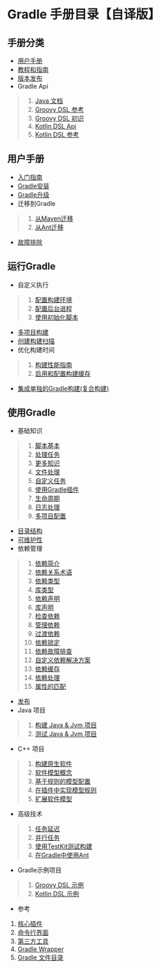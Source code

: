 # Gradle 手册目录【自译版】

## 手册分类

 - [用户手册](/art/userguide.md)
 - [教程和指南](https://guides.gradle.org/)
 - [版本发布](https://docs.gradle.org/current/release-notes.html)
 - Gradle Api
 > 1. [Java 文档](https://docs.gradle.org/current/javadoc/overview-summary.html)
 > 2. [Groovy DSL 参考](https://docs.gradle.org/current/dsl/)
 > 3. [Groovy DSL 初识](https://docs.gradle.org/current/userguide/groovy_build_script_primer.html)
 > 4. [Kotlin DSL Api](https://gradle.github.io/kotlin-dsl-docs/api/)
 > 5. [Kotlin DSL 参考](https://docs.gradle.org/current/userguide/kotlin_dsl.html)


## 用户手册

 - [入门指南](./getting_started.md)
 - [Gradle安装](https://docs.gradle.org/current/userguide/installation.html)
 - [Gradle升级](https://docs.gradle.org/current/userguide/upgrading_version_4.html)
 - 迁移到Gradle
 > 1. [从Maven迁移](https://guides.gradle.org/migrating-from-maven/)
 > 2. [从Ant迁移](https://docs.gradle.org/current/userguide/migrating_from_ant.html)
  - [故障排除](https://docs.gradle.org/current/userguide/troubleshooting.html)

## 运行Gradle

 - 自定义执行
 > 1. [配置构建环境](https://docs.gradle.org/current/userguide/build_environment.html)
 > 2. [配置后台进程](https://docs.gradle.org/current/userguide/gradle_daemon.html)
 > 3. [使用初始化脚本](https://docs.gradle.org/current/userguide/init_scripts.html)

 - [多项目构建](https://docs.gradle.org/current/userguide/intro_multi_project_builds.html)
 - [创建构建扫描](https://guides.gradle.org/creating-build-scans/)
 - 优化构建时间
 > 1. [构建性能指南](https://guides.gradle.org/performance/)
 > 2. [启用和配置构建缓存](https://docs.gradle.org/current/userguide/build_cache.html)
 - [集成单独的Gradle构建(复合构建)](https://docs.gradle.org/current/userguide/composite_builds.html)

## 使用Gradle

 - 基础知识
> 1. [脚本基本](https://docs.gradle.org/current/userguide/tutorial_using_tasks.html)
> 2. [处理任务](https://docs.gradle.org/current/userguide/more_about_tasks.html)
> 3. [更多知识](https://docs.gradle.org/current/userguide/writing_build_scripts.html)
> 4. [文件处理](https://docs.gradle.org/current/userguide/working_with_files.html)
> 5. [自定义任务](https://docs.gradle.org/current/userguide/custom_tasks.html)
> 6. [使用Gradle插件](https://docs.gradle.org/current/userguide/plugins.html)
> 7. [生命周期](https://docs.gradle.org/current/userguide/build_lifecycle.html)
> 8. [日志处理](https://docs.gradle.org/current/userguide/logging.html)
> 9. [多项目配置](https://docs.gradle.org/current/userguide/multi_project_builds.html)

 - [目录结构](https://docs.gradle.org/current/userguide/organizing_gradle_projects.html)
 - [可维护性](https://docs.gradle.org/current/userguide/authoring_maintainable_build_scripts.html)
 - 依赖管理
 > 1. [依赖简介](https://docs.gradle.org/current/userguide/introduction_dependency_management.html)
 > 2. [依赖关系术语](https://docs.gradle.org/current/userguide/dependency_management_terminology.html)
 > 3. [依赖类型](https://docs.gradle.org/current/userguide/dependency_types.html)
 > 4. [库类型](https://docs.gradle.org/current/userguide/repository_types.html)
 > 5. [依赖声明](https://docs.gradle.org/current/userguide/declaring_dependencies.html)
 > 6. [库声明](https://docs.gradle.org/current/userguide/declaring_repositories.html)
 > 7. [检查依赖](https://docs.gradle.org/current/userguide/inspecting_dependencies.html)
 > 8. [管理依赖](https://docs.gradle.org/current/userguide/managing_dependency_configurations.html)
 > 9. [过渡依赖](https://docs.gradle.org/current/userguide/managing_transitive_dependencies.html)
 > 10. [依赖锁定](https://docs.gradle.org/current/userguide/dependency_locking.html)
 > 11. [依赖故障排查](https://docs.gradle.org/current/userguide/troubleshooting_dependency_resolution.html)
 > 12. [自定义依赖解决方案](https://docs.gradle.org/current/userguide/customizing_dependency_resolution_behavior.html)
 > 13. [依赖缓存](https://docs.gradle.org/current/userguide/dependency_cache.html)
 > 14. [依赖处理](https://docs.gradle.org/current/userguide/working_with_dependencies.html)
 > 15. [属性的匹配](https://docs.gradle.org/current/userguide/dependency_management_attribute_based_matching.html)

 - [发布](https://docs.gradle.org/current/userguide/publishing_overview.html)
 - Java 项目
 > 1. [构建 Java & Jvm 项目](https://docs.gradle.org/current/userguide/building_java_projects.html)
 > 2. [测试 Java & Jvm 项目](https://docs.gradle.org/current/userguide/java_testing.html)
 - C++ 项目
 > 1. [构建原生软件](https://docs.gradle.org/current/userguide/native_software.html)
 > 2. [软件模型概念](https://docs.gradle.org/current/userguide/software_model_concepts.html)
 > 3. [基于规则的模型配置](https://docs.gradle.org/current/userguide/software_model.html)
 > 4. [在插件中实现模型规则](https://docs.gradle.org/current/userguide/rule_source.html)
 > 5. [扩展软件模型](https://docs.gradle.org/current/userguide/software_model_extend.html)
 - 高级技术
 > 1. [任务延迟](https://docs.gradle.org/current/userguide/lazy_configuration.html)
 > 2. [并行任务](https://guides.gradle.org/using-the-worker-api/)
 > 3. [使用TestKit测试构建](https://docs.gradle.org/current/userguide/test_kit.html)
 > 4. [在Gradle中使用Ant](https://docs.gradle.org/current/userguide/ant.html)
 - Gradle示例项目
 > 1. [Groovy DSL 示例](https://github.com/gradle/gradle/tree/master/subprojects/docs/src/samples)
 > 2. [Kotlin DSL 示例](https://github.com/gradle/kotlin-dsl/tree/master/samples)
 - 参考
 1. [核心插件](https://docs.gradle.org/current/userguide/plugin_reference.html)
 2. [命令行界面](https://docs.gradle.org/current/userguide/command_line_interface.html)
 3. [第三方工具](https://docs.gradle.org/current/userguide/third_party_integration.html)
 4. [Gradle Wrapper](https://docs.gradle.org/current/userguide/gradle_wrapper.html)
 5. [Gradle 文件目录](https://docs.gradle.org/current/userguide/directory_layout.html)
